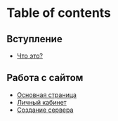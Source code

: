 # Table of contents

## Вступление

* [Что это?](README.md)

## Работа с сайтом

* [Основная страница](rabota-s-saitom/osnovnaya-stranica.md)
* [Личный кабинет](rabota-s-saitom/lichnyi-kabinet.md)
* [Создание сервера](rabota-s-saitom/sozdanie-servera.md)

